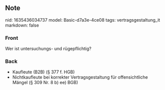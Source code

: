 ## Note
nid: 1635436034737
model: Basic-d7a3e-4ce08
tags: vertragsgestaltung_it
markdown: false

### Front
Wer ist untersuchungs- und rügepflichtig?

### Back
<ul>
  <li>Kaufleute (B2B) (§ 377 f. HGB)
  <li>Nichtkaufleute bei korrekter Vertragsgestaltung für
  offensichtliche Mängel (§ 309 Nr. 8 b) ee) BGB)
</ul>
